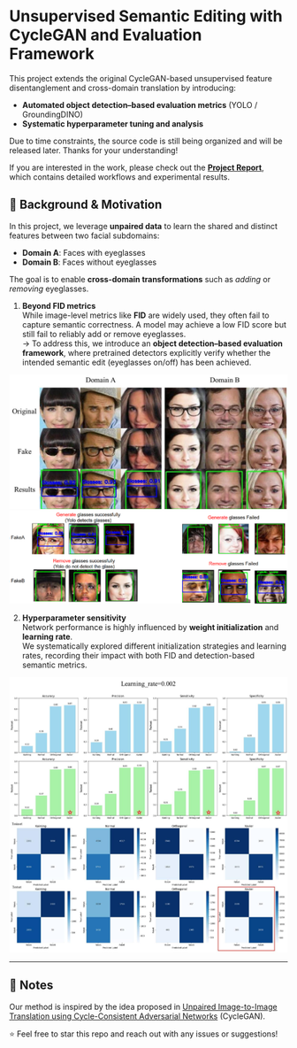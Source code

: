 # Unsupervised Semantic Editing with CycleGAN and Evaluation Framework

This project extends the original CycleGAN-based unsupervised feature disentanglement and cross-domain translation by introducing:  
- **Automated object detection–based evaluation metrics** (YOLO / GroundingDINO)  
- **Systematic hyperparameter tuning and analysis**  

Due to time constraints, the source code is still being organized and will be released later. Thanks for your understanding!  

If you are interested in the work, please check out the [**Project Report**](Research_project_1.pdf), which contains detailed workflows and experimental results.  

## 📌 Background & Motivation

In this project, we leverage **unpaired data** to learn the shared and distinct features between two facial subdomains:  
- **Domain A**: Faces with eyeglasses  
- **Domain B**: Faces without eyeglasses  

The goal is to enable **cross-domain transformations** such as *adding* or *removing* eyeglasses.  

1. **Beyond FID metrics**  
   While image-level metrics like **FID** are widely used, they often fail to capture semantic correctness. A model may achieve a low FID score but still fail to reliably add or remove eyeglasses.  
   → To address this, we introduce an **object detection–based evaluation framework**, where pretrained detectors explicitly verify whether the intended semantic edit (eyeglasses on/off) has been achieved.

![result](IMAGE/result.jpg)
![judge](IMAGE/detect.png)

2. **Hyperparameter sensitivity**  
   Network performance is highly influenced by **weight initialization** and **learning rate**.  
   We systematically explored different initialization strategies and learning rates, recording their impact with both FID and detection-based semantic metrics.  

![metric](IMAGE/best_metric.jpg)

---

## 📝 Notes
Our method is inspired by the idea proposed in [Unpaired Image-to-Image Translation using Cycle-Consistent Adversarial Networks](https://arxiv.org/abs/1703.10593v4) (CycleGAN).

⭐️ Feel free to star this repo and reach out with any issues or suggestions!  
